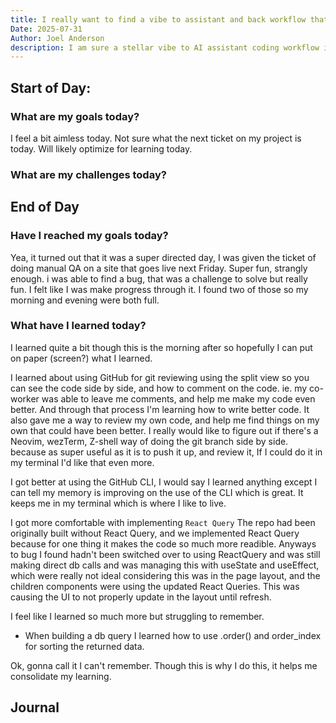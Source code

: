 ```yaml
---
title: I really want to find a vibe to assistant and back workflow that works.
Date: 2025-07-31
Author: Joel Anderson
description: I am sure a stellar vibe to AI assistant coding workflow is on the horizon but it's not there yet.
---
```


## Start of Day:

### What are my goals today?
I feel a bit aimless today. Not sure what the next ticket on my project is today. Will likely optimize for learning today.


### What are my challenges today?


## End of Day

### Have I reached my goals today?
Yea, it turned out that it was a super directed day, I was given the ticket of doing manual QA on a site that goes live next Friday. Super fun, strangly enough. i was able to find a bug, that was a challenge to solve but really fun. I felt like I was make progress through it. I found two of those so my morning and evening were both full.


### What have I learned today?
I learned quite a bit though this is the morning after so hopefully I can put on paper (screen?) what I learned.

I learned about using GitHub for git reviewing using the split view so you can see the code side by side, and how to comment on the code. ie. my co-worker was able to leave me comments, and help me make my code even better. And through that process I'm learning how to write better code. It also gave me a way to review my own code, and help me find things on my own that could have been better. I really would like to figure out if there's a Neovim, wezTerm, Z-shell way of doing the git branch side by side. because as super useful as it is to push it up, and review it, If I could do it in my terminal I'd like that even more.

I got better at using the GitHub CLI, I would say I learned anything except I can tell my memory is improving on the use of the CLI which is great. It keeps me in my terminal which is where I like to live.

I got more comfortable with implementing `React Query` The repo had been originally built without React Query, and we implemented React Query because for one thing it makes the code so much more readible. Anyways to bug I found hadn't been switched over to using ReactQuery and was still making direct db calls and was managing this with useState and useEffect, which were really not ideal considering this was in the page layout, and the children components were using the updated React Queries. This was causing the UI to not properly update in the layout until refresh.

I feel like I learned so much more but struggling to remember.

- When building a db query I learned how to use .order() and order_index for sorting the returned data.

Ok, gonna call it I can't remember. Though this is why I do this, it helps me consolidate my learning.

## Journal
